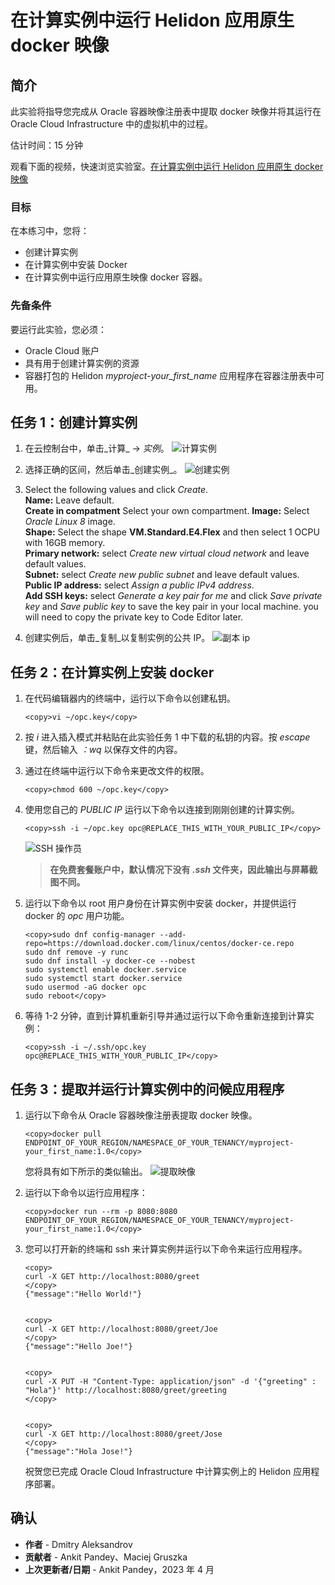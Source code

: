 # 在计算实例中运行 Helidon 应用原生 docker 映像

## 简介

此实验将指导您完成从 Oracle 容器映像注册表中提取 docker 映像并将其运行在 Oracle Cloud Infrastructure 中的虚拟机中的过程。

估计时间：15 分钟

观看下面的视频，快速浏览实验室。[在计算实例中运行 Helidon 应用原生 docker 映像](videohub:1_dsfd22u5)

### 目标

在本练习中，您将：

*   创建计算实例
*   在计算实例中安装 Docker
*   在计算实例中运行应用原生映像 docker 容器。

### 先备条件

要运行此实验，您必须：

*   Oracle Cloud 账户
*   具有用于创建计算实例的资源
*   容器打包的 Helidon _myproject-your\_first\_name_ 应用程序在容器注册表中可用。

## 任务 1：创建计算实例

1.  在云控制台中，单击_计算_ -> _实例_。 ![计算实例](images/compute-instance.png)
    
2.  选择正确的区间，然后单击_创建实例_。 ![创建实例](images/create-instance.png)
    
3.  Select the following values and click _Create_.  
    **Name:** Leave default.  
    **Create in compatment** Select your own compartment. **Image:** Select _Oracle Linux 8_ image.  
    **Shape:** Select the shape **VM.Standard.E4.Flex** and then select 1 OCPU with 16GB memory.  
    **Primary network:** select _Create new virtual cloud network_ and leave default values.  
    **Subnet:** select _Create new public subnet_ and leave default values.  
    **Public IP address:** select _Assign a public IPv4 address_.  
    **Add SSH keys:** select _Generate a key pair for me_ and click _Save private key_ and _Save public key_ to save the key pair in your local machine. you will need to copy the private key to Code Editor later.
    
4.  创建实例后，单击_复制_以复制实例的公共 IP。 ![副本 ip](images/copy-ip.png)
    

## 任务 2：在计算实例上安装 docker

1.  在代码编辑器内的终端中，运行以下命令以创建私钥。
    
        <copy>vi ~/opc.key</copy>
        
2.  按 _i_ 进入插入模式并粘贴在此实验任务 1 中下载的私钥的内容。按 _escape_ 键，然后输入 _：wq_ 以保存文件的内容。
    
3.  通过在终端中运行以下命令来更改文件的权限。
    
        <copy>chmod 600 ~/opc.key</copy>
        
4.  使用您自己的 _PUBLIC IP_ 运行以下命令以连接到刚刚创建的计算实例。
    
        <copy>ssh -i ~/opc.key opc@REPLACE_THIS_WITH_YOUR_PUBLIC_IP</copy>
        
    
    ![SSH 操作员](images/ssh-opc.png)
    
    > **在免费套餐账户中，默认情况下没有 _.ssh_ 文件夹，因此输出与屏幕截图不同。**
    
5.  运行以下命令以 root 用户身份在计算实例中安装 docker，并提供运行 docker 的 _opc_ 用户功能。
    
        <copy>sudo dnf config-manager --add-repo=https://download.docker.com/linux/centos/docker-ce.repo
        sudo dnf remove -y runc
        sudo dnf install -y docker-ce --nobest
        sudo systemctl enable docker.service
        sudo systemctl start docker.service
        sudo usermod -aG docker opc
        sudo reboot</copy>
        
6.  等待 1-2 分钟，直到计算机重新引导并通过运行以下命令重新连接到计算实例：
    
        <copy>ssh -i ~/.ssh/opc.key opc@REPLACE_THIS_WITH_YOUR_PUBLIC_IP</copy>
        

## 任务 3：提取并运行计算实例中的问候应用程序

1.  运行以下命令从 Oracle 容器映像注册表提取 docker 映像。
    
        <copy>docker pull ENDPOINT_OF_YOUR_REGION/NAMESPACE_OF_YOUR_TENANCY/myproject-your_first_name:1.0</copy>
        
    
    您将具有如下所示的类似输出。 ![提取映像](images/docker-pull.png)
    
2.  运行以下命令以运行应用程序：
    
        <copy>docker run --rm -p 8080:8080 ENDPOINT_OF_YOUR_REGION/NAMESPACE_OF_YOUR_TENANCY/myproject-your_first_name:1.0</copy>
        
3.  您可以打开新的终端和 ssh 来计算实例并运行以下命令来运行应用程序。
    
        <copy>
        curl -X GET http://localhost:8080/greet
        </copy>
        {"message":"Hello World!"}
        
    
        <copy>
        curl -X GET http://localhost:8080/greet/Joe
        </copy>
        {"message":"Hello Joe!"}
        
    
        <copy>
        curl -X PUT -H "Content-Type: application/json" -d '{"greeting" : "Hola"}' http://localhost:8080/greet/greeting
        </copy>
        
    
        <copy>
        curl -X GET http://localhost:8080/greet/Jose
        </copy>
        {"message":"Hola Jose!"}
        
    
    祝贺您已完成 Oracle Cloud Infrastructure 中计算实例上的 Helidon 应用程序部署。
    

## 确认

*   **作者** - Dmitry Aleksandrov
*   **贡献者** - Ankit Pandey、Maciej Gruszka
*   **上次更新者/日期** - Ankit Pandey，2023 年 4 月